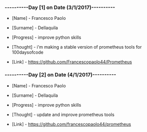 ### ----------Day [1] on Date (3/1/2017)----------

* [Name] - Francesco Paolo

* [Surname] - Dellaquila

* [Progress] - improve python skills

* [Thought] - i'm making a stable version of prometheus tools for 100daysofcode 

* [Link] - https://github.com/Francescopaolo44/Prometheus


### ----------Day [2] on Date (4/1/2017)----------

* [Name] - Francesco Paolo

* [Surname] - Dellaquila

* [Progress] -  improve python skills

* [Thought] -  update and improve prometheus tools

* [Link] -  https://github.com/francescopaolo44/prometheus


